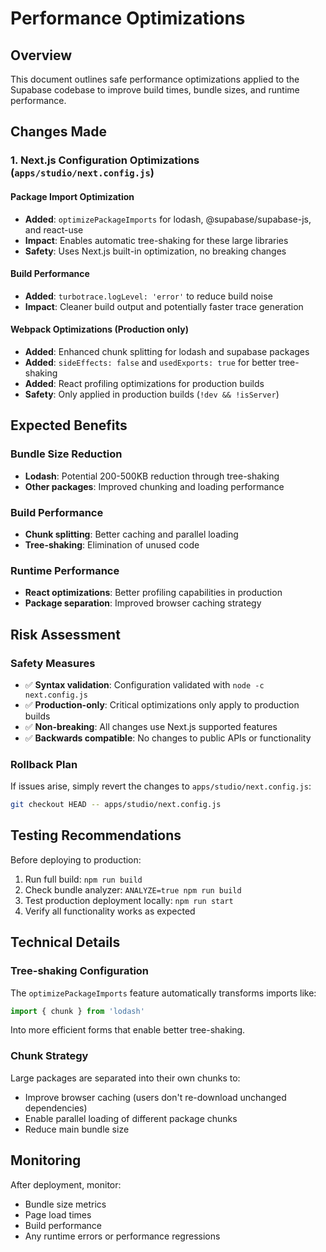 # Performance Optimizations

## Overview
This document outlines safe performance optimizations applied to the Supabase codebase to improve build times, bundle sizes, and runtime performance.

## Changes Made

### 1. Next.js Configuration Optimizations (`apps/studio/next.config.js`)

#### Package Import Optimization
- **Added**: `optimizePackageImports` for lodash, @supabase/supabase-js, and react-use
- **Impact**: Enables automatic tree-shaking for these large libraries
- **Safety**: Uses Next.js built-in optimization, no breaking changes

#### Build Performance
- **Added**: `turbotrace.logLevel: 'error'` to reduce build noise
- **Impact**: Cleaner build output and potentially faster trace generation

#### Webpack Optimizations (Production only)
- **Added**: Enhanced chunk splitting for lodash and supabase packages
- **Added**: `sideEffects: false` and `usedExports: true` for better tree-shaking
- **Added**: React profiling optimizations for production builds
- **Safety**: Only applied in production builds (`!dev && !isServer`)

## Expected Benefits

### Bundle Size Reduction
- **Lodash**: Potential 200-500KB reduction through tree-shaking
- **Other packages**: Improved chunking and loading performance

### Build Performance
- **Chunk splitting**: Better caching and parallel loading
- **Tree-shaking**: Elimination of unused code

### Runtime Performance
- **React optimizations**: Better profiling capabilities in production
- **Package separation**: Improved browser caching strategy

## Risk Assessment

### Safety Measures
- ✅ **Syntax validation**: Configuration validated with `node -c next.config.js`
- ✅ **Production-only**: Critical optimizations only apply to production builds
- ✅ **Non-breaking**: All changes use Next.js supported features
- ✅ **Backwards compatible**: No changes to public APIs or functionality

### Rollback Plan
If issues arise, simply revert the changes to `apps/studio/next.config.js`:
```bash
git checkout HEAD -- apps/studio/next.config.js
```

## Testing Recommendations

Before deploying to production:
1. Run full build: `npm run build`
2. Check bundle analyzer: `ANALYZE=true npm run build`
3. Test production deployment locally: `npm run start`
4. Verify all functionality works as expected

## Technical Details

### Tree-shaking Configuration
The `optimizePackageImports` feature automatically transforms imports like:
```javascript
import { chunk } from 'lodash'
```
Into more efficient forms that enable better tree-shaking.

### Chunk Strategy
Large packages are separated into their own chunks to:
- Improve browser caching (users don't re-download unchanged dependencies)
- Enable parallel loading of different package chunks
- Reduce main bundle size

## Monitoring

After deployment, monitor:
- Bundle size metrics
- Page load times
- Build performance
- Any runtime errors or performance regressions